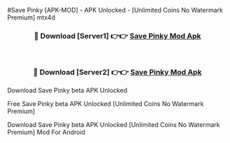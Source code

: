 #Save Pinky [APK-MOD] - APK Unlocked - [Unlimited Coins No Watermark Premium] mtx4d



<div align="center">

<h3>🔴 Download [Server1] 👉👉 <a href="https://momento.my/?title=Save_Pinky">Save Pinky Mod Apk</a></h3><br>

<h3>🔴 Download [Server2] 👉👉 <a href="https://momento.my/?title=Save_Pinky">Save Pinky Mod Apk</a></h3>
</div>



Download Save Pinky beta APK Unlocked

Free Save Pinky beta APK Unlocked [Unlimited Coins No Watermark Premium]

Download Save Pinky beta APK Unlocked [Unlimited Coins No Watermark Premium] Mod For Android
